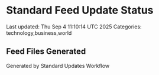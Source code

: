 # Standard Feed Update Status
Last updated: Thu Sep  4 11:10:14 UTC 2025
Categories: technology,business,world

## Feed Files Generated

Generated by Standard Updates Workflow
